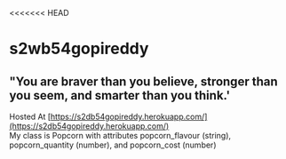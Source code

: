 <<<<<<< HEAD
# s2wb54gopireddy
## "You are braver than you believe, stronger than you seem, and smarter than you think.'
Hosted At [https://s2db54gopireddy.herokuapp.com/](https://s2db54gopireddy.herokuapp.com/)
<br>
My class is Popcorn with attributes popcorn_flavour (string), popcorn_quantity (number), and popcorn_cost (number)



